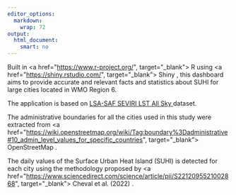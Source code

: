 ```yaml
---
editor_options: 
  markdown: 
    wrap: 72
output: 
  html_document: 
    smart: no
---
```


Built in <a href="https://www.r-project.org/", target="_blank"> R </a> using 
<a href="https://shiny.rstudio.com/", target="_blank">
Shiny </a>, this dashboard aims to provide accurate and relevant facts
and statistics about SUHI for large cities located in WMO Region 6. 

The application is based
on  <a href = "https://landsaf.ipma.pt/en/products/land-surface-temperature/lst/" target="_blank"> LSA-SAF SEVIRI LST All Sky </a> dataset.

The administrative boundaries for all the cities used in this study were extracted from 
 <a href="https://wiki.openstreetmap.org/wiki/Tag:boundary%3Dadministrative#10_admin_level_values_for_specific_countries", target="_blank"> OpenStreetMap </a>.
 
The daily values of the Surface Urban Heat Island (SUHI) is detected for each city using the methodology proposed by  <a href="https://www.sciencedirect.com/science/article/pii/S2212095521002868", target="_blank">  Cheval et al. (2022) </a>.


